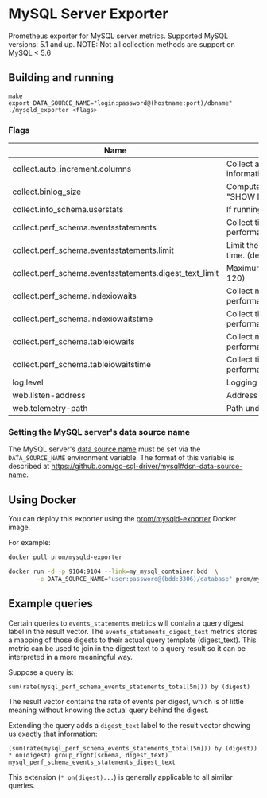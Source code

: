 # MySQL Server Exporter

Prometheus exporter for MySQL server metrics.
Supported MySQL versions: 5.1 and up.
NOTE: Not all collection methods are support on MySQL < 5.6

## Building and running

    make
    export DATA_SOURCE_NAME="login:password@(hostname:port)/dbname"
    ./mysqld_exporter <flags>

### Flags

Name                                       | Description
-------------------------------------------|------------------------------------------------------------------------------------
collect.auto_increment.columns             | Collect auto_increment columns and max values from information_schema.
collect.binlog_size                        | Compute the size of all binlog files combined (as specified by "SHOW MASTER LOGS")
collect.info_schema.userstats              | If running with userstat=1, set to true to collect user statistics.
collect.perf_schema.eventsstatements       | Collect time metrics from performance_schema.events_statements_summary_by_digest.
collect.perf_schema.eventsstatements.limit | Limit the number of events statements digests by response time. (default: 250)
collect.perf_schema.eventsstatements.digest_text_limit | Maximum length of the normalized statement text. (default: 120)
collect.perf_schema.indexiowaits           | Collect metrics from performance_schema.table_io_waits_summary_by_index_usage.
collect.perf_schema.indexiowaitstime       | Collect time metrics from performance_schema.table_io_waits_summary_by_index_usage.
collect.perf_schema.tableiowaits           | Collect metrics from performance_schema.table_io_waits_summary_by_table.
collect.perf_schema.tableiowaitstime       | Collect time metrics from performance_schema.table_io_waits_summary_by_table.
log.level                                  | Logging verbosity (default: info)
web.listen-address                         | Address to listen on for web interface and telemetry.
web.telemetry-path                         | Path under which to expose metrics.

### Setting the MySQL server's data source name

The MySQL server's [data source name](http://en.wikipedia.org/wiki/Data_source_name)
must be set via the `DATA_SOURCE_NAME` environment variable.
The format of this variable is described at https://github.com/go-sql-driver/mysql#dsn-data-source-name.

## Using Docker

You can deploy this exporter using the [prom/mysqld-exporter](https://registry.hub.docker.com/u/prom/mysqld-exporter/) Docker image.

For example:

```bash
docker pull prom/mysqld-exporter

docker run -d -p 9104:9104 --link=my_mysql_container:bdd  \
        -e DATA_SOURCE_NAME="user:password@(bdd:3306)/database" prom/mysqld-exporter
```

## Example queries

Certain queries to `events_statements` metrics will contain a query digest
label in the result vector. The `events_statements_digest_text` metrics
stores a mapping of those digests to their actual query template (digest_text).
This metric can be used to join in the digest text to a query result so it can
be interpreted in a more meaningful way.

Suppose a query is:

    sum(rate(mysql_perf_schema_events_statements_total[5m])) by (digest)

The result vector contains the rate of events per digest, which is of little
meaning without knowing the actual query behind the digest.

Extending the query adds a `digest_text` label to the result vector showing us
exactly that information:

    (sum(rate(mysql_perf_schema_events_statements_total[5m])) by (digest)) * on(digest) group_right(schema, digest_text) mysql_perf_schema_events_statements_digest_text

This extension (`* on(digest)...`) is generally applicable to all similar
queries.

